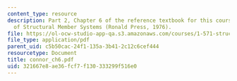 ```yaml
---
content_type: resource
description: Part 2, Chapter 6 of the reference textbook for this course, Analysis
  of Structural Member Systems (Ronald Press, 1976).
file: https://ol-ocw-studio-app-qa.s3.amazonaws.com/courses/1-571-structural-analysis-and-control-spring-2004/321667e8ae36fcf7f130333299f516e0_connor_ch6.pdf
file_type: application/pdf
parent_uid: c5b50cac-24f1-135a-3b41-2c12c6cef444
resourcetype: Document
title: connor_ch6.pdf
uid: 321667e8-ae36-fcf7-f130-333299f516e0
---
```

